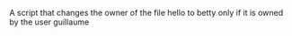  A script that changes the owner of the file hello to betty only if it is owned by the user guillaume
